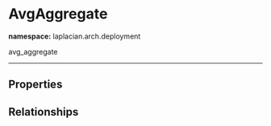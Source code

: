 # **AvgAggregate**
**namespace:** laplacian.arch.deployment

avg_aggregate



---

## Properties

## Relationships